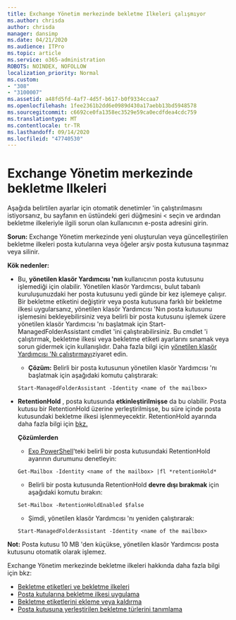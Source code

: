 ```yaml
---
title: Exchange Yönetim merkezinde bekletme Ilkeleri çalışmıyor
ms.author: chrisda
author: chrisda
manager: dansimp
ms.date: 04/21/2020
ms.audience: ITPro
ms.topic: article
ms.service: o365-administration
ROBOTS: NOINDEX, NOFOLLOW
localization_priority: Normal
ms.custom:
- "308"
- "3100007"
ms.assetid: a48fd5fd-4af7-4d5f-b617-b0f9334ccaa7
ms.openlocfilehash: 1fee2361b2dd6e0989d430a17aebb13bd5948578
ms.sourcegitcommit: c6692ce0fa1358ec3529e59ca0ecdfdea4cdc759
ms.translationtype: MT
ms.contentlocale: tr-TR
ms.lasthandoff: 09/14/2020
ms.locfileid: "47740530"
---
```

# <a name="retention-policies-in-exchange-admin-center"></a>Exchange Yönetim merkezinde bekletme Ilkeleri

Aşağıda belirtilen ayarlar için otomatik denetimler 'in çalıştırılmasını istiyorsanız, bu sayfanın en üstündeki geri düğmesini < seçin ve ardından bekletme ilkeleriyle ilgili sorun olan kullanıcının e-posta adresini girin.

 **Sorun:** Exchange Yönetim merkezinde yeni oluşturulan veya güncelleştirilen bekletme ilkeleri posta kutularına veya öğeler arşiv posta kutusuna taşınmaz veya silinir. 
  
 **Kök nedenler:**
  
- Bu, **yönetilen klasör Yardımcısı 'nın** kullanıcının posta kutusunu işlemediği için olabilir. Yönetilen klasör Yardımcısı, bulut tabanlı kuruluşunuzdaki her posta kutusunu yedi günde bir kez işlemeye çalışır. Bir bekletme etiketini değiştirir veya posta kutusuna farklı bir bekletme ilkesi uygularsanız, yönetilen klasör Yardımcısı 'Nın posta kutusunu işlemesini bekleyebilirsiniz veya belirli bir posta kutusunu işlemek üzere yönetilen klasör Yardımcısı 'nı başlatmak için Start-ManagedFolderAssistant cmdlet 'ini çalıştırabilirsiniz. Bu cmdlet 'i çalıştırmak, bekletme ilkesi veya bekletme etiketi ayarlarını sınamak veya sorun gidermek için kullanışlıdır. Daha fazla bilgi için [yönetilen klasör Yardımcısı 'Nı çalıştırmayı](https://msdn.microsoft.com/library/gg271153%28v=exchsrvcs.149%29.aspx#managedfolderassist)ziyaret edin.
    
  - **Çözüm:** Belirli bir posta kutusunun yönetilen klasör Yardımcısı 'nı başlatmak için aşağıdaki komutu çalıştırarak:
    
  ```
  Start-ManagedFolderAssistant -Identity <name of the mailbox>
  ```

- **RetentionHold** , posta kutusunda **etkinleştirilmişse** da bu olabilir. Posta kutusu bir RetentionHold üzerine yerleştirilmişse, bu süre içinde posta kutusundaki bekletme ilkesi işlenmeyecektir. RetentionHold ayarında daha fazla bilgi için [bkz.](https://docs.microsoft.com/exchange/security-and-compliance/messaging-records-management/mailbox-retention-hold)
    
    **Çözümlerden**
    
  - [Exo PowerShell](https://docs.microsoft.com/powershell/exchange/exchange-online/connect-to-exchange-online-powershell/connect-to-exchange-online-powershell?view=exchange-ps)'teki belirli bir posta kutusundaki RetentionHold ayarının durumunu denetleyin:
    
  ```
  Get-Mailbox -Identity <name of the mailbox> |fl *retentionHold*
  ```

  - Belirli bir posta kutusunda RetentionHold **devre dışı bırakmak** için aşağıdaki komutu bırakın:
    
  ```
  Set-Mailbox -RetentionHoldEnabled $false
  ```

  - Şimdi, yönetilen klasör Yardımcısı 'nı yeniden çalıştırarak:
    
  ```
  Start-ManagedFolderAssistant -Identity <name of the mailbox>
  ```

 **Not:** Posta kutusu 10 MB 'den küçükse, yönetilen klasör Yardımcısı posta kutusunu otomatik olarak işlemez.
 
Exchange Yönetim merkezinde bekletme ilkeleri hakkında daha fazla bilgi için bkz:
- [Bekletme etiketleri ve bekletme ilkeleri](https://docs.microsoft.com/exchange/security-and-compliance/messaging-records-management/retention-tags-and-policies)
- [Posta kutularına bekletme ilkesi uygulama](https://docs.microsoft.com/exchange/security-and-compliance/messaging-records-management/apply-retention-policy)
- [Bekletme etiketlerini ekleme veya kaldırma](https://docs.microsoft.com/exchange/security-and-compliance/messaging-records-management/add-or-remove-retention-tags)
- [Posta kutusuna yerleştirilen bekletme türlerini tanımlama](https://docs.microsoft.com/microsoft-365/compliance/identify-a-hold-on-an-exchange-online-mailbox)
